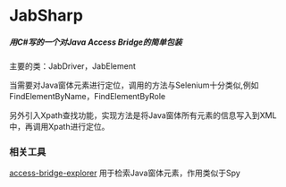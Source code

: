 # JabSharp
##### 用C#写的一个对Java Access Bridge的简单包装

主要的类：JabDriver，JabElement

当需要对Java窗体元素进行定位，调用的方法与Selenium十分类似,例如FindElementByName，FindElementByRole

另外引入Xpath查找功能，实现方法是将Java窗体所有元素的信息写入到XML中，再调用Xpath进行定位。

### 相关工具
[access-bridge-explorer](https://github.com/google/access-bridge-explorer)
用于检索Java窗体元素，作用类似于Spy


